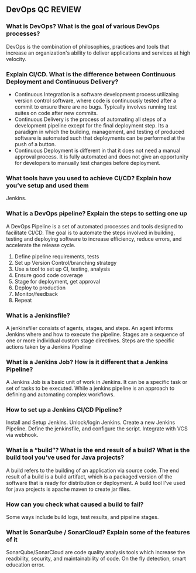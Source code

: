 ## DevOps QC REVIEW
### What is DevOps? What is the goal of various DevOps processes?
DevOps is the combination of philosophies, practices and tools that increase an organization's ability to deliver applications and services at high velocity.

### Explain CI/CD. What is the difference between Continuous Deployment and Continuous Delivery?
- Continuous Integration is a software development process utilizaing version control software, where code is continuously tested after a commit to ensure there are no bugs. Typically involves running test suites on code after new commits.
- Continuous Delivery is the process of automating all steps of a development pipeline except for the final deployment step. Its a paradigm in which the building, management, and testing of produced software is automated such that deployments can be performed at the push of a button.
- Continuous Deployment is different in that it does not need a manual approval process. It is fully automated and does not give an opportunity for developers to manually test changes before deployment.

### What tools have you used to achieve CI/CD? Explain how you’ve setup and used them
Jenkins.


### What is a DevOps pipeline? Explain the steps to setting one up
A DevOps Pipeline is a set of automated processes and tools designed to facilitate CI/CD. The goal is to automate the steps involved in building, testing and deploying software to increase efficiency, reduce errors, and accelerate the release cycle.
1. Define pipeline requirements, tests
2. Set up Version Control/branching strategy
3. Use a tool to set up CI, testing, analysis
4. Ensure good code coverage
5. Stage for deployment, get approval
6. Deploy to production
7. Monitor/feedback
8. Repeat

### What is a Jenkinsfile?
A jenkinsfiler consists of agents, stages, and steps.
An agent informs Jenkins where and how to execute the pipeline.
Stages are a sequence of one or more individual custom stage directives.
Steps are the specific actions taken by a Jenkins Pipeline

### What is a Jenkins Job? How is it different that a Jenkins Pipeline?
A Jenkins Job is a basic unit of work in Jenkins. It can be a specific task or set of tasks to be executed. While a jenkins pipeline is an approach to defining and automating complex workflows.

### How to set up a Jenkins CI/CD Pipeline?
Install and Setup Jenkins. Unlock/login Jenkins. Create a new Jenkins Pipeline. Define the jenkinsfile, and configure the script. Integrate with VCS via webhook.

### What is a “build”? What is the end result of a build? What is the build tool you’ve used for Java projects?
A build refers to the building of an application via source code. The end result of a build is a build artifact, which is a packaged version of the software that is ready for distribution or deployment. A build tool I've used for java projects is apache maven to create jar files.

### How can you check what caused a build to fail?
Some ways include build logs, test results, and pipeline stages.

### What is SonarQube / SonarCloud? Explain some of the features of it
SonarQube/SonarCloud are code quality analysis tools which increase the readbility, security, and maintainability of code. On the fly detection, smart education error.